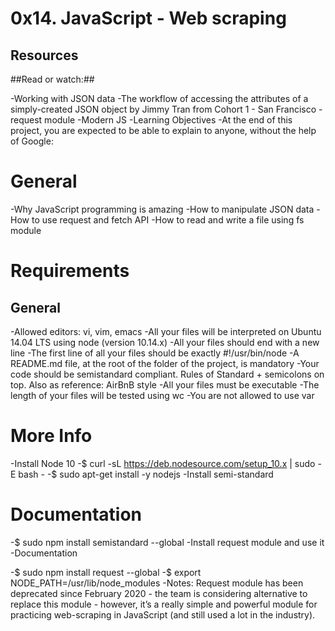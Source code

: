 # 0x14. JavaScript - Web scraping
 
## Resources

##Read or watch:##

-Working with JSON data
-The workflow of accessing the attributes of a simply-created JSON object by Jimmy Tran from Cohort 1 - San Francisco
-request module
-Modern JS
-Learning Objectives
-At the end of this project, you are expected to be able to explain to anyone, without the help of Google:

# General
-Why JavaScript programming is amazing
-How to manipulate JSON data
-How to use request and fetch API
-How to read and write a file using fs module
# Requirements
## General
-Allowed editors: vi, vim, emacs
-All your files will be interpreted on Ubuntu 14.04 LTS using node (version 10.14.x)
-All your files should end with a new line
-The first line of all your files should be exactly #!/usr/bin/node
-A README.md file, at the root of the folder of the project, is mandatory
-Your code should be semistandard compliant. Rules of Standard + semicolons on top. Also as reference: AirBnB style
-All your files must be executable
-The length of your files will be tested using wc
-You are not allowed to use var
# More Info
-Install Node 10
-$ curl -sL https://deb.nodesource.com/setup_10.x | sudo -E bash -
-$ sudo apt-get install -y nodejs
-Install semi-standard
# Documentation

-$ sudo npm install semistandard --global
-Install request module and use it
-Documentation

-$ sudo npm install request --global
-$ export NODE_PATH=/usr/lib/node_modules
-Notes: Request module has been deprecated since February 2020 - the team is considering alternative to replace this module - however, it’s a really simple and powerful module for practicing web-scraping in JavaScript (and still used a lot in the industry).
